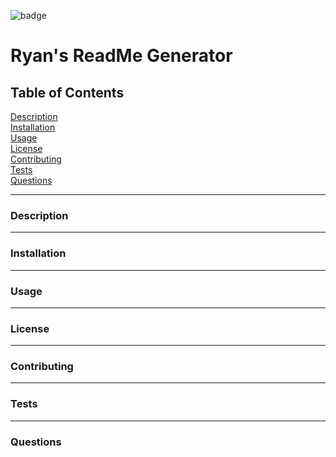 ![badge](https://img.shields.io/github/license/rroyalty/readme-generator)

# Ryan's ReadMe Generator  

## Table of Contents  

[Description](#Description)  
[Installation](#Installation)  
[Usage](#Usage)  
[License](#License)  
[Contributing](#Contributing)  
[Tests](#Tests)  
[Questions](#Questions)  

 
---
<a name="Description"></a>
### Description


---
<a name="Installation"></a>
### Installation


---
<a name="Usage"></a>
### Usage


---
<a name="License"></a>
### License


---
<a name="Contributing"></a>
### Contributing


---
<a name="Tests"></a>
### Tests


---
<a name="Questions"></a>
### Questions

